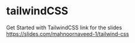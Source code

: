 # tailwindCSS
Get Started with TailwindCSS 
link for the slides
https://slides.com/mahnoornaveed-1/tailwind-css

